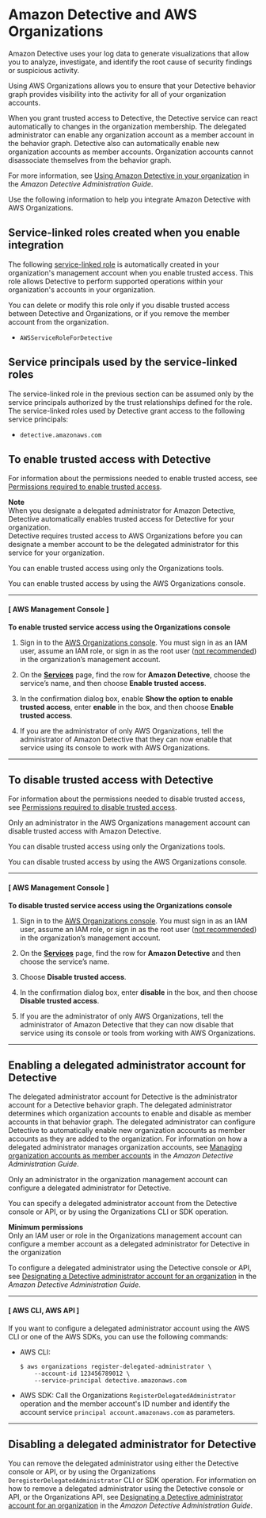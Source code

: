 # Amazon Detective and AWS Organizations<a name="services-that-can-integrate-detective"></a>

Amazon Detective uses your log data to generate visualizations that allow you to analyze, investigate, and identify the root cause of security findings or suspicious activity\. 

Using AWS Organizations allows you to ensure that your Detective behavior graph provides visibility into the activity for all of your organization accounts\.

When you grant trusted access to Detective, the Detective service can react automatically to changes in the organization membership\. The delegated administrator can enable any organization account as a member account in the behavior graph\. Detective also can automatically enable new organization accounts as member accounts\. Organization accounts cannot disassociate themselves from the behavior graph\.



For more information, see [Using Amazon Detective in your organization](https://docs.aws.amazon.com/detective/latest/adminguide/accounts-orgs-transition.html) in the *Amazon Detective Administration Guide*\. 

Use the following information to help you integrate Amazon Detective with AWS Organizations\. 

## Service\-linked roles created when you enable integration<a name="integrate-enable-slr-detective"></a>

The following [service\-linked role](https://docs.aws.amazon.com/IAM/latest/UserGuide/using-service-linked-roles.html) is automatically created in your organization's management account when you enable trusted access\. This role allows Detective to perform supported operations within your organization's accounts in your organization\.

You can delete or modify this role only if you disable trusted access between Detective and Organizations, or if you remove the member account from the organization\.
+ `AWSServiceRoleForDetective`

## Service principals used by the service\-linked roles<a name="integrate-enable-svcprin-detective"></a>

The service\-linked role in the previous section can be assumed only by the service principals authorized by the trust relationships defined for the role\. The service\-linked roles used by Detective grant access to the following service principals:
+ `detective.amazonaws.com`

## To enable trusted access with Detective<a name="integrate-enable-ta-detective"></a>

For information about the permissions needed to enable trusted access, see [Permissions required to enable trusted access](orgs_integrate_services.md#orgs_trusted_access_perms)\.

**Note**  
When you designate a delegated administrator for Amazon Detective, Detective automatically enables trusted access for Detective for your organization\.  
Detective requires trusted access to AWS Organizations before you can designate a member account to be the delegated administrator for this service for your organization\.

You can enable trusted access using only the Organizations tools\.

You can enable trusted access by using the AWS Organizations console\.

------
#### [ AWS Management Console ]

**To enable trusted service access using the Organizations console**

1. Sign in to the [AWS Organizations console](https://console.aws.amazon.com/organizations/v2)\. You must sign in as an IAM user, assume an IAM role, or sign in as the root user \([not recommended](https://docs.aws.amazon.com/IAM/latest/UserGuide/best-practices.html#lock-away-credentials)\) in the organization’s management account\.

1. On the **[Services](https://console.aws.amazon.com/organizations/v2/home/services)** page, find the row for **Amazon Detective**, choose the service’s name, and then choose **Enable trusted access**\.

1. In the confirmation dialog box, enable **Show the option to enable trusted access**, enter **enable** in the box, and then choose **Enable trusted access**\.

1. If you are the administrator of only AWS Organizations, tell the administrator of Amazon Detective that they can now enable that service using its console to work with AWS Organizations\.

------

## To disable trusted access with Detective<a name="integrate-disable-ta-detective"></a>

For information about the permissions needed to disable trusted access, see [Permissions required to disable trusted access](orgs_integrate_services.md#orgs_trusted_access_disable_perms)\.

Only an administrator in the AWS Organizations management account can disable trusted access with Amazon Detective\.

You can disable trusted access using only the Organizations tools\.

You can disable trusted access by using the AWS Organizations console\.

------
#### [ AWS Management Console ]

**To disable trusted service access using the Organizations console**

1. Sign in to the [AWS Organizations console](https://console.aws.amazon.com/organizations/v2)\. You must sign in as an IAM user, assume an IAM role, or sign in as the root user \([not recommended](https://docs.aws.amazon.com/IAM/latest/UserGuide/best-practices.html#lock-away-credentials)\) in the organization’s management account\.

1. On the **[Services](https://console.aws.amazon.com/organizations/v2/home/services)** page, find the row for **Amazon Detective** and then choose the service’s name\.

1. Choose **Disable trusted access**\.

1. In the confirmation dialog box, enter **disable** in the box, and then choose **Disable trusted access**\.

1. If you are the administrator of only AWS Organizations, tell the administrator of Amazon Detective that they can now disable that service using its console or tools from working with AWS Organizations\.

------

## Enabling a delegated administrator account for Detective<a name="integrate-enable-da-detective"></a>

The delegated administrator account for Detective is the administrator account for a Detective behavior graph\. The delegated administrator determines which organization accounts to enable and disable as member accounts in that behavior graph\. The delegated administrator can configure Detective to automatically enable new organization accounts as member accounts as they are added to the organization\. For information on how a delegated administrator manages organization accounts, see [Managing organization accounts as member accounts](https://docs.aws.amazon.com/detective/latest/adminguide/accounts-orgs-members.html) in the *Amazon Detective Administration Guide*\.

Only an administrator in the organization management account can configure a delegated administrator for Detective\.

You can specify a delegated administrator account from the Detective console or API, or by using the Organizations CLI or SDK operation\. 

**Minimum permissions**  
Only an IAM user or role in the Organizations management account can configure a member account as a delegated administrator for Detective in the organization

To configure a delegated administrator using the Detective console or API, see [Designating a Detective administrator account for an organization](https://docs.aws.amazon.com/detective/latest/adminguide/accounts-designate-admin.html) in the *Amazon Detective Administration Guide*\.

------
#### [ AWS CLI, AWS API ]

If you want to configure a delegated administrator account using the AWS CLI or one of the AWS SDKs, you can use the following commands:
+ AWS CLI: 

  ```
  $ aws organizations register-delegated-administrator \
      --account-id 123456789012 \
      --service-principal detective.amazonaws.com
  ```
+ AWS SDK: Call the Organizations `RegisterDelegatedAdministrator` operation and the member account's ID number and identify the account service `principal account.amazonaws.com` as parameters\. 

------

## Disabling a delegated administrator for Detective<a name="integrate-disable-da-detective"></a>

You can remove the delegated administrator using either the Detective console or API, or by using the Organizations `DeregisterDelegatedAdministrator` CLI or SDK operation\. For information on how to remove a delegated administrator using the Detective console or API, or the Organizations API, see [Designating a Detective administrator account for an organization](https://docs.aws.amazon.com/detective/latest/adminguide/accounts-designate-admin.html) in the *Amazon Detective Administration Guide*\.